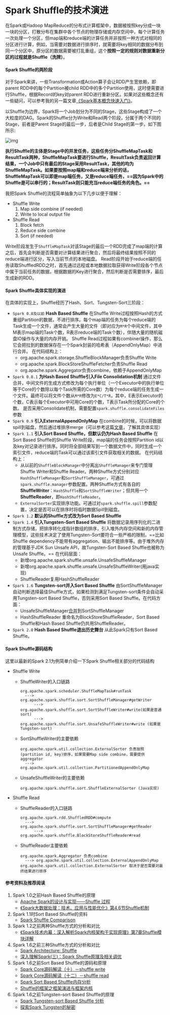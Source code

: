 # Spark Shuffle的技术演进

在Spark或Hadoop MapReduce的分布式计算框架中，数据被按照key分成一块一块的分区，打散分布在集群中各个节点的物理存储或内存空间中，每个计算任务一次处理一个分区，但map端和reduce端的计算任务并非按照一种方式对相同的分区进行计算，例如，当需要对数据进行排序时，就需要将key相同的数据分布到同一个分区中，原分区的数据需要被打乱重组，这个**按照一定的规则对数据重新分区的过程就是Shuffle（洗牌）**。

#### Spark Shuffle的两阶段

对于Spark来讲，一些Transformation或Action算子会让RDD产生宽依赖，即parent RDD中的每个Partition被child RDD中的多个Partition使用，这时便需要进行Shuffle，根据Record的key对parent RDD进行重新分区。如果对这些概念还有一些疑问，可以参考我的另一篇文章[《Spark基本概念快速入门》](http://www.jianshu.com/p/e41b18a7e202)。

以Shuffle为边界，Spark将一个Job划分为不同的Stage，这些Stage构成了一个大粒度的DAG。Spark的Shuffle分为Write和Read两个阶段，分属于两个不同的Stage，前者是Parent Stage的最后一步，后者是Child Stage的第一步。如下图所示:

![img](http://upload-images.jianshu.io/upload_images/35301-05f2e70588800a10.png?imageMogr2/auto-orient/strip%7CimageView2/2/w/1240)

**执行Shuffle的主体是Stage中的并发任务，这些任务分ShuffleMapTask和ResultTask两种，ShuffleMapTask要进行Shuffle，ResultTask负责返回计算结果，一个Job中只有最后的Stage采用ResultTask，其他的均为ShuffleMapTask。如果要按照map端和reduce端来分析的话，ShuffleMapTask可以即是map端任务，又是reduce端任务，==因为Spark中的Shuffle是可以串行的；ResultTask则只能充当reduce端任务的角色。==**

我把Spark Shuffle的流程简单抽象为以下几步以便于理解：

- Shuffle Write
  1. Map side combine (if needed)
  2. Write to local output file
- Shuffle Read
  1. Block fetch
  2. Reduce side combine
  3. Sort (if needed)

Write阶段发生于`ShuffleMapTask`对该Stage的最后一个RDD完成了map端的计算之后，首先会判断是否需要对计算结果进行聚合，然后将最终结果按照不同的reduce端进行区分，写入当前节点的本地磁盘。
Read阶段开始于reduce端的任务读取ShuffledRDD之时，首先通过远程或本地数据拉取获得Write阶段各个节点中属于当前任务的数据，根据数据的Key进行聚合，然后判断是否需要排序，最后生成新的RDD。

#### Spark Shuffle具体实现的演进

在具体的实现上，Shuffle经历了Hash、Sort、Tungsten-Sort三阶段：

- `Spark 0.8及以前` **Hash Based Shuffle**
  在Shuffle Write过程按照Hash的方式重组Partition的数据，不进行排序。每个map端的任务为每个reduce端的Task生成一个文件，通常会产生大量的文件（即对应为`M*R`个中间文件，其中M表示map端的Task个数，R表示reduce端的Task个数），伴随大量的随机磁盘IO操作与大量的内存开销。
  Shuffle Read过程如果有combiner操作，那么它会把拉到的数据保存在一个Spark封装的哈希表（AppendOnlyMap）中进行合并。
  在代码结构上：
  - org.apache.spark.storage.ShuffleBlockManager负责Shuffle Write
  - org.apache.spark.BlockStoreShuffleFetcher负责Shuffle Read
  - org.apache.spark.Aggregator负责combine，依赖于AppendOnlyMap
- `Spark 0.8.1` **为Hash Based Shuffle引入File Consolidation机制**
  通过文件合并，中间文件的生成方式修改为每个执行单位（一个Executor中的执行单位等于Core的个数除以每个Task所需的Core数）为每个reduce端的任务生成一个文件。最终可以将文件个数从`M*R`修改为`E*C/T*R`，其中，E表示Executor的个数，C表示每个Executor中可用Core的个数，T表示Task所分配的Core的个数。
  是否采用Consolidate机制，需要配置`spark.shuffle.consolidateFiles`参数
- `Spark 0.9` **引入ExternalAppendOnlyMap**
  在combine的时候，可以将数据spill到磁盘，然后通过堆排序merge（可以参考这篇[文章](https://github.com/JerryLead/SparkInternals/blob/master/markdown/4-shuffleDetails.md)，了解其具体实现）
- `Spark 1.1` **引入Sort Based Shuffle，但默认仍为Hash Based Shuffle**
  在Sort Based Shuffle的Shuffle Write阶段，map端的任务会按照Partition id以及key对记录进行排序。同时将全部结果写到一个数据文件中，同时生成一个索引文件，reduce端的Task可以通过该索引文件获取相关的数据。
  在代码结构上：
  - 从以前的`ShuffleBlockManager`中分离出`ShuffleManager`来专门管理Shuffle Writer和Shuffle Reader。两种Shuffle方式分别对应`HashShuffleManager`和`SortShuffleManager`，可通过`spark.shuffle.manager`参数配置。两种Shuffle方式有各自的**ShuffleWriter**：`HashShuffle`和`SortShuffleWriter`；但共用一个**ShuffleReader**，即`HashShuffleReader`。
  - `ExternalSorter`实现排序功能。可通过对`spark.shuffle.spill`参数配置，决定是否可以在排序时将临时数据Spill到磁盘。
- `Spark 1.2` **默认的Shuffle方式改为Sort Based Shuffle**
- `Spark 1.4` **引入Tungsten-Sort Based Shuffle**
  将数据记录用序列化的二进制方式存储，把排序转化成指针数组的排序，引入堆外内存空间和新的内存管理模型，这些技术决定了使用Tungsten-Sort要符合一些严格的限制，==比如Shuffle dependency不能带有aggregation、输出不能排序等。由于堆外内存的管理基于JDK Sun Unsafe API，故Tungsten-Sort Based Shuffle也被称为Unsafe Shuffle。==
  在代码层面：
  - 新增org.apache.spark.shuffle.unsafe.UnsafeShuffleManager
  - 新增org.apache.spark.shuffle.unsafe.UnsafeShuffleWriter(用java实现)
  - ShuffleReader复用HashShuffleReader
- `Spark 1.6` **Tungsten-sort并入Sort Based Shuffle**
  由SortShuffleManager自动判断选择最佳Shuffle方式，如果检测到满足Tungsten-sort条件会自动采用Tungsten-sort Based Shuffle，否则采用Sort Based Shuffle。在代码方面：
  - UnsafeShuffleManager[合并](https://github.com/apache/spark/commit/f6d06adf05afa9c5386dc2396c94e7a98730289f)到SortShuffleManager
  - HashShuffleReader 重命名为BlockStoreShuffleReader，Sort Based Shuffle和Hash Based Shuffle仍共用ShuffleReader。
- `Spark 2.0` **Hash Based Shuffle退出历史舞台**
  从此Spark只有Sort Based Shuffle。

#### Spark Shuffle源码结构

这里以最新的Spark 2.1为例简单介绍一下Spark Shuffle相关部分的代码结构

- Shuffle Write

  - ShuffleWriter的入口链路

    ```
    org.apache.spark.scheduler.ShuffleMapTask#runTask
      ---> org.apache.spark.shuffle.sort.SortShuffleManager#getWriter
          ---> org.apache.spark.shuffle.sort.SortShuffleWriter#write(如果是普通sort)
          ---> org.apache.spark.shuffle.sort.UnsafeShuffleWriter#write (如果是Tungsten-sort)
    ```

  - SortShuffleWriter的主要依赖

    ```
    org.apache.spark.util.collection.ExternalSorter 负责按照(partition id, key)排序，如果需要Map side combine，需要提供aggregator
      ---> org.apache.spark.util.collection.PartitionedAppendOnlyMap
    ```

  - UnsafeShuffleWriter的主要依赖

    ```
    org.apache.spark.shuffle.sort.ShuffleExternalSorter (Java实现)
    ```

- Shuffle Read

  - ShuffleReader的入口链路

    ```
    org.apache.spark.rdd.ShuffledRDD#compute
      ---> org.apache.spark.shuffle.sort.SortShuffleManager#getReader
          ---> org.apache.spark.shuffle.BlockStoreShuffleReader#read
    ```

  - ShuffleReader主要依赖

    ```
    org.apache.spark.Aggregator 负责combine
      ---> org.apache.spark.util.collection.ExternalAppendOnlyMap
    org.apache.spark.util.collection.ExternalSorter 取决于是否需要对最终结果进行排序
    ```

#### 参考资料及推荐阅读

1. Spark 1.0之前Hash Based Shuffle的原理
   - [Apache Spark的设计与实现——Shuffle 过程](https://github.com/JerryLead/SparkInternals/blob/master/markdown/4-shuffleDetails.md)
   - [《Spark大数据处理：技术、应用与性能优化》第4.6节Shuffle机制](https://book.douban.com/subject/26261153/)
2. Spark 1.1时Sort Based Shuffle的资料
   - [Spark Shuffle Comparison](https://github.com/hustnn/SparkShuffleComparison)
3. Spark 1.2之前两种Shuffle方式的分析和对比
   - [《Spark技术内幕：深入解析Spark内核架构于实现原理》第7章Shuffle模块详解](https://book.douban.com/subject/26649141/)
4. Spark 1.6之前三种Shuffle方式的分析和对比
   - [Spark Architecture: Shuffle](https://0x0fff.com/spark-architecture-shuffle/)
   - [深入理解Spark(三)：Spark Shuffle原理及相关调优](http://sharkdtu.com/posts/spark-shuffle.html)
5. Spark 1.6之前Sort Based Shuffle的源码和原理
   - [Spark Core源码解读（十）－shuffle write](http://www.jianshu.com/p/ac41682c5d16)
   - [Spark Core源码解读（十二）－shuffle read](http://www.jianshu.com/p/913db058962e)
   - [Spark Sort Based Shuffle内存分析](http://www.jianshu.com/p/c83bb237caa8)
   - [Shuffle的框架之框架演进与框架内核](http://www.webzmt.com/IT/1296308.shtml)
6. Spark 1.6之前Tungsten-sort Based Shuffle的原理
   - [Spark Tungsten-sort Based Shuffle 分析](http://www.jianshu.com/p/d328c96aebfd)
   - [探索Spark Tungsten的秘密](https://github.com/hustnn/TungstenSecret/tree/master)
